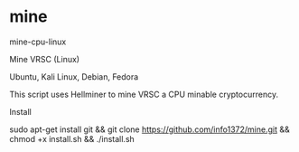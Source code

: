 # mine
mine-cpu-linux

Mine VRSC (Linux)

Ubuntu, Kali Linux, Debian, Fedora

This script uses Hellminer to mine VRSC a CPU minable cryptocurrency.

Install

sudo apt-get install git && git clone https://github.com/info1372/mine.git && chmod +x install.sh && ./install.sh

